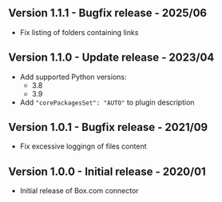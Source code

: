 ## Version 1.1.1 - Bugfix release - 2025/06

- Fix listing of folders containing links

## Version 1.1.0 - Update release - 2023/04

- Add supported Python versions:
  - 3.8
  - 3.9
-  Add `"corePackagesSet": "AUTO"` to plugin description

## Version 1.0.1 - Bugfix release - 2021/09

* Fix excessive loggingn of files content

## Version 1.0.0 - Initial release - 2020/01

* Initial release of Box.com connector